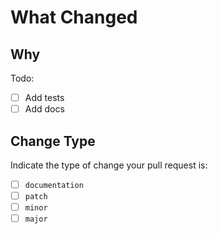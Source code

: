 # What Changed

## Why

Todo:

- [ ] Add tests
- [ ] Add docs

## Change Type

Indicate the type of change your pull request is:

- [ ] `documentation`
- [ ] `patch`
- [ ] `minor`
- [ ] `major`
